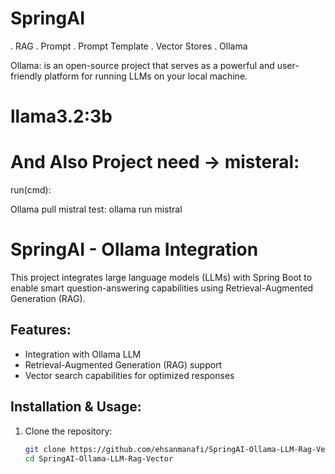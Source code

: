 # SpringAI 
. RAG
. Prompt
. Prompt Template
. Vector Stores
. Ollama

Ollama: is an open-source project that serves as a powerful and user-friendly platform for running LLMs on your local machine.
# llama3.2:3b

# And Also Project need -> misteral:
run(cmd):

Ollama pull mistral
test: ollama run mistral

# SpringAI - Ollama Integration

This project integrates large language models (LLMs) with Spring Boot to enable smart question-answering capabilities using Retrieval-Augmented Generation (RAG).

## Features:
- Integration with Ollama LLM
- Retrieval-Augmented Generation (RAG) support
- Vector search capabilities for optimized responses

## Installation & Usage:
1. Clone the repository:
   ```bash
   git clone https://github.com/ehsanmanafi/SpringAI-Ollama-LLM-Rag-Vector.git
   cd SpringAI-Ollama-LLM-Rag-Vector
